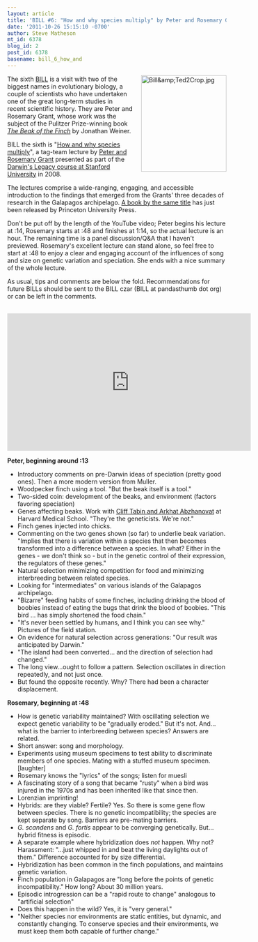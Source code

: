 ```yaml
---
layout: article
title: 'BILL #6: "How and why species multiply" by Peter and Rosemary Grant'
date: '2011-10-26 15:15:10 -0700'
author: Steve Matheson
mt_id: 6378
blog_id: 2
post_id: 6378
basename: bill_6_how_and
---
```

<img src="http://pandasthumb.org/Bill%26Ted2Crop.jpg" alt="Bill&amp;amp;Ted2Crop.jpg" width="196" height="221" style="float: right; margin: 0 0 20px 20px;" class="mt-image-right" />

The sixth [BILL](http://pandasthumb.org/archives/2011/07/they-have-ted-w.html) is a visit with two of the biggest names in evolutionary biology, a couple of scientists who have undertaken one of the great long-term studies in recent scientific history. They are Peter and Rosemary Grant, whose work was the subject of the Pulitzer Prize-winning book  [_The Beak of the Finch_](http://books.google.com/books?id=-bbh3c4ezP0C&amp;q) by Jonathan Weiner.

BILL the sixth is "[How and why species multiply](http://www.youtube.com/watch?v=IMcVY__T3Ho)", a tag-team lecture by [Peter and Rosemary Grant](http://www.princeton.edu/main/news/archive/S24/53/41M02/) presented as part of the [Darwin's Legacy course at Stanford University](http://multi.stanford.edu/features/darwin/) in 2008.

The lectures comprise a wide-ranging, engaging, and accessible introduction to the findings that emerged from the Grants' three decades of research in the Galapagos archipelago. [A book by the same title](http://press.princeton.edu/titles/8486.html) has just been released by Princeton University Press.

Don't be put off by the length of the YouTube video; Peter begins his lecture at :14, Rosemary starts at :48 and finishes at 1:14, so the actual lecture is an hour. The remaining time is a panel discussion/Q&A that I haven't previewed. Rosemary's excellent lecture can stand alone, so feel free to start at :48 to enjoy a clear and engaging account of the influences of song and size on genetic variation and speciation. She ends with a nice summary of the whole lecture.

As usual, tips and comments are below the fold. Recommendations for future BILLs should be sent to the BILL czar (BILL at pandasthumb dot org) or can be left in the comments.

<br>


<div markdown="block" style="text-align: center;">
<iframe width="560" height="315" src="http://www.youtube.com/embed/IMcVY__T3Ho" frameborder="0" allowfullscreen></iframe>
</div>


**Peter, beginning around :13**


* Introductory comments on pre-Darwin ideas of speciation (pretty good ones). Then a more modern version from Muller.
* Woodpecker finch using a tool. "But the beak itself is a tool."
* Two-sided coin: development of the beaks, and environment (factors favoring speciation)
* Genes affecting beaks. Work with [Cliff Tabin and Arkhat Abzhanovat](http://genepath.med.harvard.edu/~tabin/Arkhat_Abzhanov.htm) at Harvard Medical School. "They're the geneticists. We're not."
* Finch genes injected into chicks.
* Commenting on the two genes shown (so far) to underlie beak variation. "Implies that there is variation within a species that then becomes transformed into a difference between a species. In what? Either in the genes - we don't think so - but in the genetic control of their expression, the regulators of these genes."
* Natural selection minimizing competition for food and minimizing interbreeding between related species.
* Looking for "intermediates" on various islands of the Galapagos archipelago.
* "Bizarre" feeding habits of some finches, including drinking the blood of boobies instead of eating the bugs that drink the blood of boobies. "This bird ... has simply shortened the food chain."
* "It's never been settled by humans, and I think you can see why." Pictures of the field station.
* On evidence for natural selection across generations: "Our result was anticipated by Darwin."
* "The island had been converted... and the direction of selection had changed."
* The long view...ought to follow a pattern. Selection oscillates in direction repeatedly, and not just once.
* But found the opposite recently. Why? There had been a character displacement.


**Rosemary, beginning at :48**


* How is genetic variability maintained? With oscillating selection we expect genetic variability to be "gradually eroded." But it's not. And... what is the barrier to interbreeding between species? Answers are related.
* Short answer: song and morphology.
* Experiments using museum specimens to test ability to discriminate members of one species. Mating with a stuffed museum specimen. \[laughter\]
* Rosemary knows the "lyrics" of the songs; listen for muesli
* A fascinating story of a song that became "rusty" when a bird was injured in the 1970s and has been inherited like that since then.
* Lorenzian imprinting!
* Hybrids: are they viable? Fertile? Yes. So there is some gene flow between species. There is no genetic incompatibility; the species are kept separate by song. Barriers are pre-mating barriers.
* _G. scandens_ and _G. fortis_ appear to be converging genetically. But... hybrid fitness is episodic.
* A separate example where hybridization does _not_ happen. Why not? Harassment: "...just whipped in and beat the living daylights out of them." Difference accounted for by size differential.
* Hybridization has been common in the finch populations, and maintains genetic variation.
* Finch population in Galapagos are "long before the points of genetic incompatibility." How long? About 30 million years.
* Episodic introgression can be a "rapid route to change" analogous to "artificial selection"
* Does this happen in the wild? Yes, it is "very general."
* "Neither species nor environments are static entities, but dynamic, and constantly changing. To conserve species and their environments, we must keep them both capable of further change."
